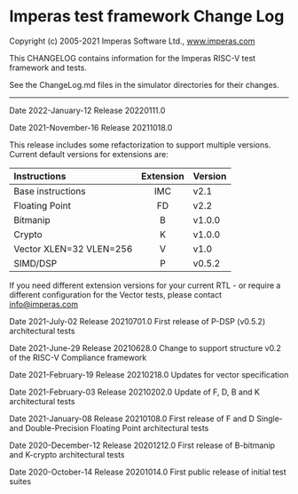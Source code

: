 # Imperas test framework Change Log

Copyright (c) 2005-2021 Imperas Software Ltd., www.imperas.com

This CHANGELOG contains information for the Imperas RISC-V test framework and tests.

See the ChangeLog.md files in the simulator directories for their changes.

---
Date 2022-January-12
Release 20220111.0


Date 2021-November-16
Release 20211018.0

This release includes some refactorization to support multiple versions.
Current default versions for extensions are:

| Instructions            | Extension | Version |
|:----------------------- |:---------:|:------- | 
| Base instructions       | IMC       | v2.1    |
| Floating Point          |  FD       | v2.2    |
| Bitmanip                |   B       | v1.0.0  |
| Crypto                  |   K       | v1.0.0  |
| Vector XLEN=32 VLEN=256 |   V       | v1.0    |
| SIMD/DSP                |   P       | v0.5.2  |

If you need different extension versions for your current RTL - or require
a different configuration for the Vector tests, please contact info@imperas.com

Date 2021-July-02
Release 20210701.0
First release of P-DSP (v0.5.2) architectural tests

Date 2021-June-29
Release 20210628.0
Change to support structure v0.2 of the RISC-V Compliance framework

Date 2021-February-19
Release 20210218.0
Updates for vector specification

Date 2021-February-03
Release 20210202.0
Update of F, D, B and K architectural tests

Date 2021-January-08
Release 20210108.0
First release of F and D Single- and Double-Precision Floating Point architectural tests

Date 2020-December-12
Release 20201212.0
First release of B-bitmanip and K-crypto architectural tests

Date 2020-October-14
Release 20201014.0
First public release of initial test suites


